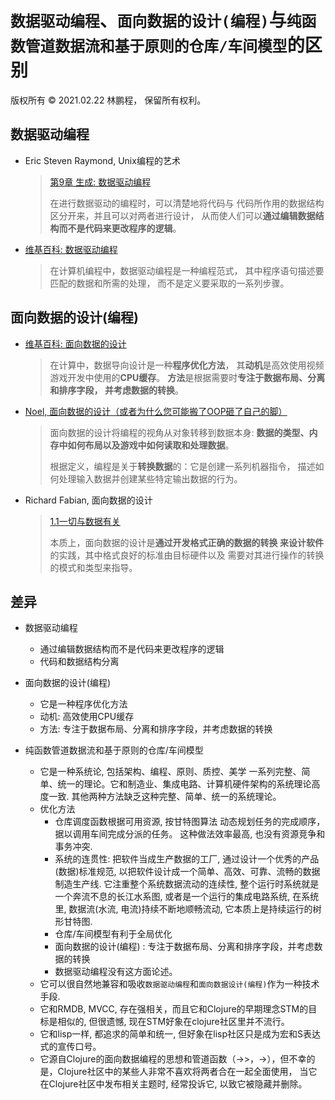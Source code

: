 # `数据驱动编程`、`面向数据的设计(编程)`与`纯函数管道数据流和基于原则的仓库/车间模型`的区别

版权所有 © 2021.02.22 林鹏程， 保留所有权利。

## 数据驱动编程

- Eric Steven Raymond, Unix编程的艺术

  > [第9章 生成: 数据驱动编程](https://homepage.cs.uri.edu/~thenry/resources/unix_art/ch09s01.html)
  >
  > 在进行数据驱动的编程时，可以清楚地将代码与
  > 代码所作用的数据结构区分开来，并且可以对两者进行设计，
  > 从而使人们可以**通过编辑数据结构而不是代码来更改程序的逻辑**。
  
- [维基百科: 数据驱动编程](https://en.wikipedia.org/wiki/Data-driven_programming)

  > 在计算机编程中，数据驱动编程是一种编程范式，
  > 其中程序语句描述要匹配的数据和所需的处理，
  > 而不是定义要采取的一系列步骤。
  
## 面向数据的设计(编程)

- [维基百科: 面向数据的设计](https://en.wikipedia.org/wiki/Data-oriented_design)

  > 在计算中，数据导向设计是一种**程序优化方法**，
  > 其**动机**是高效使用视频游戏开发中使用的**CPU缓存**。 
  > **方法**是根据需要时**专注于数据布局、分离和排序字段，
  > 并考虑数据的转换**。
  
- [Noel, 面向数据的设计（或者为什么您可能搬了OOP砸了自己的脚）](https://gamesfromwithin.com/data-oriented-design)

  > 面向数据的设计将编程的视角从对象转移到数据本身:
  > **数据的类型、内存中如何布局以及游戏中如何读取和处理数据**。
  > 
  > 根据定义，编程是关于**转换数据**的：它是创建一系列机器指令，
  > 描述如何处理输入数据并创建某些特定输出数据的行为。
  
- Richard Fabian, 面向数据的设计

  > [1.1一切与数据有关](https://www.dataorienteddesign.com/dodbook/node2.html#SECTION00210000000000000000)
  > 
  > 本质上，面向数据的设计是**通过开发格式正确的数据的转换
  > 来设计软件**的实践，其中格式良好的标准由目标硬件以及
  > 需要对其进行操作的转换的模式和类型来指导。 

## 差异

- 数据驱动编程
  - 通过编辑数据结构而不是代码来更改程序的逻辑
  - 代码和数据结构分离
  
- 面向数据的设计(编程)  
  - 它是一种程序优化方法
  - 动机: 高效使用CPU缓存
  - 方法: 专注于数据布局、分离和排序字段，并考虑数据的转换
  
- 纯函数管道数据流和基于原则的仓库/车间模型
  - 它是一种系统论, 包括架构、编程、原则、质控、美学
    一系列完整、简单、统一的理论。它和制造业、集成电路、计算机硬件架构的系统理论高度一致.
    其他两种方法缺乏这种完整、简单、统一的系统理论。 
  - 优化方法
    - 仓库调度函数根据可用资源, 按甘特图算法
      动态规划任务的完成顺序，据以调用车间完成分派的任务。
      这种做法效率最高, 也没有资源竞争和事务冲突.
    - 系统的连贯性: 把软件当成生产数据的工厂, 
      通过设计一个优秀的产品(数据)标准规范, 
      以把软件设计成一个简单、高效、可靠、流畅的数据制造生产线.
      它注重整个系统数据流动的连续性,
      整个运行时系统就是一个奔流不息的长江水系图, 
      或者是一个运行的集成电路系统,
      在系统里, 数据流(水流, 电流)持续不断地顺畅流动,
      它本质上是持续运行的树形甘特图.
    - 仓库/车间模型有利于全局优化
    - 面向数据的设计(编程) : 专注于数据布局、分离和排序字段，并考虑数据的转换
    - 数据驱动编程没有这方面论述。
  - 它可以很自然地兼容和吸收`数据驱动编程`和`面向数据设计(编程)`作为一种技术手段.
  - 它和RMDB, MVCC,  存在强相关，而且它和Clojure的早期理念STM的目标是相似的, 但很遗憾, 现在STM好象在clojure社区里并不流行。
  - 它和lisp一样, 都追求的简单和统一, 但好象在lisp社区只是成为宏和S表达式的宣传口号。
  - 它源自Clojure的面向数据编程的思想和管道函数（->>，->），但不幸的是，Clojure社区中的某些人非常不喜欢将两者合在一起全面使用，
    当它在Clojure社区中发布相关主题时, 经常投诉它, 以致它被隐藏并删除。
